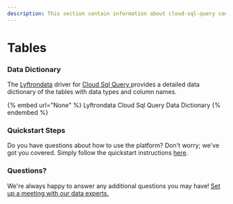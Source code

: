 ```yaml
---
description: This section contain information about cloud-sql-query connector tables information
---
```


# Tables

### Data Dictionary

The [Lyftrondata](https://www.lyftrondata.com/) driver for [Cloud Sql Query](None/)[ ](https://www.lyftrondata.com/integration/cloud-sql-query/)provides a detailed data dictionary of the tables with data types and column names.

{% embed url="None" %}
Lyftrondata Cloud Sql Query Data Dictionary
{% endembed %}

### Quickstart Steps

Do you have questions about how to use the platform? Don't worry; we've got you covered. Simply follow the quickstart instructions [here](../README.md).

### Questions? <a href="#questions" id="questions"></a>

We're always happy to answer any additional questions you may have! [Set up a meeting with our data experts.](https://www.lyftrondata.com/book-a-meeting/)

